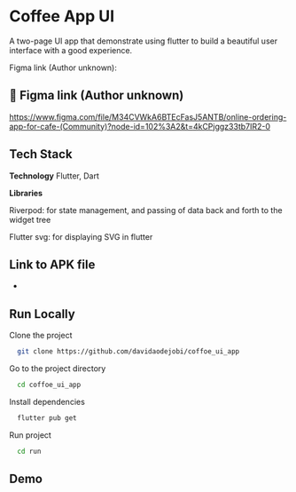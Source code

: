
# Coffee App UI
A two-page UI app that demonstrate using flutter to build a beautiful user interface with a good experience.

Figma link (Author unknown): 
## 🔗 Figma link (Author unknown)
https://www.figma.com/file/M34CVWkA6BTEcFasJ5ANTB/online-ordering-app-for-cafe-(Community)?node-id=102%3A2&t=4kCPjggz33tb7IR2-0

## Tech Stack

**Technology** Flutter, Dart

**Libraries** 

Riverpod: for state management, and passing of data back and forth to the widget tree 

Flutter svg: for displaying SVG in flutter 

## Link to APK file

- 

## Run Locally

Clone the project





```bash
  git clone https://github.com/davidaodejobi/coffoe_ui_app
```

Go to the project directory

```bash
  cd coffoe_ui_app
```

Install dependencies
```bash
  flutter pub get
```

Run project
```bash
  cd run
```


## Demo



